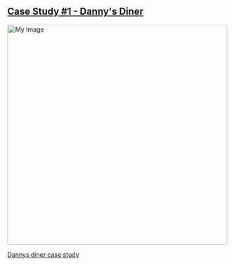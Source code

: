 **<h2>[Case Study #1 - Danny's Diner](https://8weeksqlchallenge.com/case-study-1/)</h2>**

<img src="https://user-images.githubusercontent.com/90350534/221382155-d2e0d5d8-f6df-45e3-8317-dac2c14524da.png" alt="My Image" width="500">

[Dannys diner case study](https://8weeksqlchallenge.com/case-study-1/)
